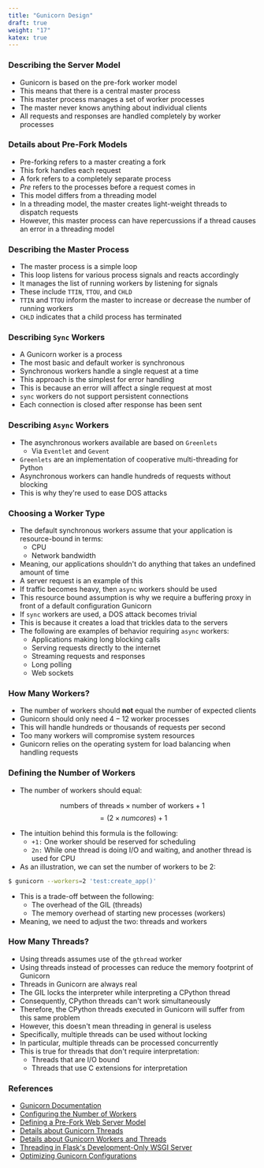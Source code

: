 ```yaml
---
title: "Gunicorn Design"
draft: true
weight: "17"
katex: true
---
```


### Describing the Server Model
- Gunicorn is based on the pre-fork worker model
- This means that there is a central master process
- This master process manages a set of worker processes
- The master never knows anything about individual clients
- All requests and responses are handled completely by worker processes

### Details about Pre-Fork Models
- Pre-forking refers to a master creating a fork
- This fork handles each request
- A fork refers to a completely separate process
- *Pre* refers to the processes before a request comes in
- This model differs from a threading model
- In a threading model, the master creates light-weight threads to dispatch requests
- However, this master process can have repercussions if a thread causes an error in a threading model

### Describing the Master Process
- The master process is a simple loop
- This loop listens for various process signals and reacts accordingly
- It manages the list of running workers by listening for signals
- These include `TTIN`, `TTOU`, and `CHLD`
- `TTIN` and `TTOU` inform the  master to increase or decrease the number of running workers
- `CHLD` indicates that a child process has terminated

### Describing `Sync` Workers
- A Gunicorn worker is a process
- The most basic and default worker is synchronous
- Synchronous workers handle a single request at a time
- This approach is the simplest for error handling
- This is because an error will affect a single request at most
- `sync` workers do not support persistent connections
- Each connection is closed after response has been sent

### Describing `Async` Workers
- The asynchronous workers available are based on `Greenlets`
	- Via `Eventlet` and `Gevent`
- `Greenlets` are an implementation of cooperative multi-threading for Python
- Asynchronous workers can handle hundreds of requests without blocking
- This is why they're used to ease DOS attacks

### Choosing a Worker Type
- The default synchronous workers assume that your application is resource-bound in terms:
	- CPU
	- Network bandwidth
- Meaning, our applications shouldn't do anything that takes an undefined amount of time
- A server request is an example of this
- If traffic becomes heavy, then `async` workers should be used
- This resource bound assumption is why we require a buffering proxy in front of a default configuration Gunicorn
- If `sync` workers are used, a DOS attack becomes trivial
- This is because it creates a load that trickles data to the servers
- The following are examples of behavior requiring `async` workers:
	- Applications making long blocking calls
	- Serving requests directly to the internet
	- Streaming requests and responses
	- Long polling
	- Web sockets

### How Many Workers?
- The number of workers should **not** equal the number of expected clients
- Gunicorn should only need $4-12$ worker processes
- This will handle hundreds or thousands of requests per second
- Too many workers will compromise system resources
- Gunicorn relies on the operating system for load balancing when handling requests

### Defining the Number of Workers
- The number of workers should equal:

$$ \text{numbers of threads} \times \text{number of workers} + 1 $$
$$ = (2 \times numcores) + 1 $$

- The intuition behind this formula is the following:
	- `+1:` One worker should be reserved for scheduling
	- `2n:` While one thread is doing I/O and waiting, and another thread is used for CPU
- As an illustration, we can set the number of workers to be $2$:

```sh
$ gunicorn --workers=2 'test:create_app()'
```

- This is a trade-off between the following:
	- The overhead of the GIL (threads)
	- The memory overhead of starting new processes (workers)
- Meaning, we need to adjust the two: threads and workers

### How Many Threads?
- Using threads assumes use of the `gthread` worker
- Using threads instead of processes can reduce the memory footprint of Gunicorn
- Threads in Gunicorn are always real
- The GIL locks the interpreter while interpreting a CPython thread
- Consequently, CPython threads can't work simultaneously
- Therefore, the CPython threads executed in Gunicorn will suffer from this same problem
- However, this doesn't mean threading in general is useless
- Specifically, multiple threads can be used without locking
- In particular, multiple threads can be processed concurrently
- This is true for threads that don't require interpretation:
	- Threads that are I/O bound
	- Threads that use C extensions for interpretation

### References
- [Gunicorn Documentation](https://docs.gunicorn.org/en/stable/design.html)
- [Configuring the Number of Workers](https://github.com/benoitc/gunicorn/issues/1045#issuecomment-269575459)
- [Defining a Pre-Fork Web Server Model](https://stackoverflow.com/a/25894770/12777044)
- [Details about Gunicorn Threads](https://stackoverflow.com/a/48572328/12777044)
- [Details about Gunicorn Workers and Threads](https://stackoverflow.com/a/41696500/12777044)
- [Threading in Flask's Development-Only WSGI Server](https://stackoverflow.com/a/38876915/12777044)
- [Optimizing Gunicorn Configurations](https://medium.com/building-the-system/gunicorn-3-means-of-concurrency-efbb547674b7)
